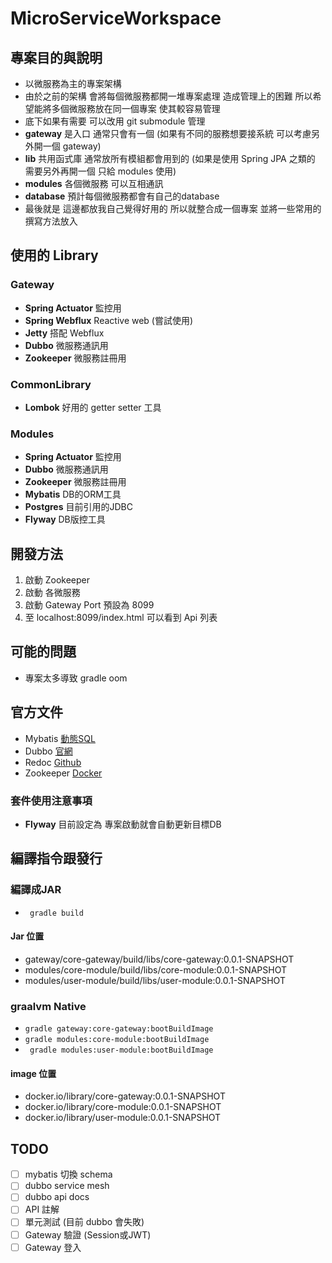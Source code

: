 # MicroServiceWorkspace

## 專案目的與說明
- 以微服務為主的專案架構
- 由於之前的架構 會將每個微服務都開一堆專案處理 造成管理上的困難 所以希望能將多個微服務放在同一個專案 使其較容易管理
- 底下如果有需要 可以改用 git submodule 管理
- **gateway** 是入口 通常只會有一個 (如果有不同的服務想要接系統 可以考慮另外開一個 gateway)
- **lib** 共用函式庫 通常放所有模組都會用到的 (如果是使用 Spring JPA 之類的 需要另外再開一個 只給 modules 使用)
- **modules** 各個微服務 可以互相通訊
- **database** 預計每個微服務都會有自己的database
- 最後就是 這邊都放我自己覺得好用的 所以就整合成一個專案 並將一些常用的撰寫方法放入

## 使用的 Library

### Gateway
- **Spring Actuator** 監控用
- **Spring Webflux** Reactive web (嘗試使用)
- **Jetty** 搭配 Webflux
- **Dubbo** 微服務通訊用   
- **Zookeeper** 微服務註冊用   
   
### CommonLibrary
- **Lombok** 好用的 getter setter 工具

### Modules
- **Spring Actuator** 監控用
- **Dubbo** 微服務通訊用
- **Zookeeper** 微服務註冊用
- **Mybatis** DB的ORM工具
- **Postgres** 目前引用的JDBC
- **Flyway** DB版控工具

## 開發方法
1. 啟動 Zookeeper
2. 啟動 各微服務
3. 啟動 Gateway Port 預設為 8099
4. 至 localhost:8099/index.html 可以看到 Api 列表

## 可能的問題
- 專案太多導致 gradle oom

## 官方文件
- Mybatis [動態SQL](https://mybatis.org/mybatis-3/zh/dynamic-sql.html)
- Dubbo [官網](https://cn.dubbo.apache.org/zh-cn/overview/home/)
- Redoc [Github](https://github.com/Redocly/redoc)
- Zookeeper [Docker](https://hub.docker.com/_/zookeeper)

### 套件使用注意事項
- **Flyway** 目前設定為 專案啟動就會自動更新目標DB

## 編譯指令跟發行

### 編譯成JAR
- ` gradle build`

#### Jar 位置
- gateway/core-gateway/build/libs/core-gateway:0.0.1-SNAPSHOT
- modules/core-module/build/libs/core-module:0.0.1-SNAPSHOT
- modules/user-module/build/libs/user-module:0.0.1-SNAPSHOT


### graalvm Native
- ` gradle gateway:core-gateway:bootBuildImage `
- ` gradle modules:core-module:bootBuildImage `
- ` gradle modules:user-module:bootBuildImage`

#### image 位置
- docker.io/library/core-gateway:0.0.1-SNAPSHOT
- docker.io/library/core-module:0.0.1-SNAPSHOT
- docker.io/library/user-module:0.0.1-SNAPSHOT


## TODO
- [ ] mybatis 切換 schema
- [ ] dubbo service mesh
- [ ] dubbo api docs
- [ ] API 註解
- [ ] 單元測試 (目前 dubbo 會失敗)
- [ ] Gateway 驗證 (Session或JWT)
- [ ] Gateway 登入